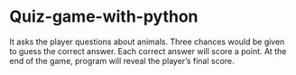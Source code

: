# Quiz-game-with-python
It asks the player questions about animals. Three chances would be given to guess the correct answer. Each correct answer will score a point. At the end of the game, program will reveal the player’s final score.
